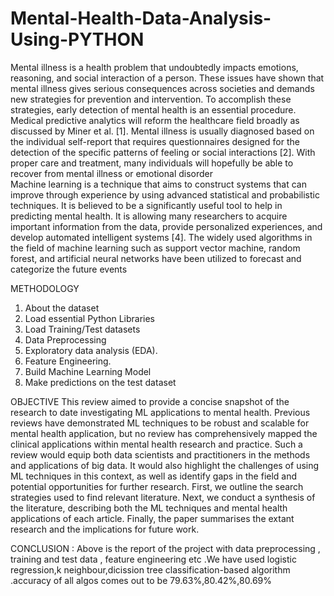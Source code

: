 # Mental-Health-Data-Analysis-Using-PYTHON
 Mental illness is a health problem that undoubtedly impacts emotions, reasoning, and social interaction of a person. These issues have shown that mental illness gives serious consequences across societies and demands new strategies for prevention and intervention. To accomplish these strategies, early detection of mental health is an essential procedure. Medical predictive analytics will reform the healthcare field broadly as discussed by Miner et al. [1]. Mental illness is usually diagnosed based on the individual self-report that requires questionnaires designed for the detection of the specific patterns of feeling or social interactions [2]. With proper care and treatment, many individuals will hopefully be able to recover from mental illness or emotional disorder  
Machine learning is a technique that aims to construct systems that can improve through experience by using advanced statistical and probabilistic techniques. It is believed to be a significantly useful tool to help in predicting mental health. It is allowing many researchers to acquire important information from the data, provide personalized experiences, and develop automated intelligent systems [4]. The widely used algorithms in the field of machine learning such as support vector machine, random forest, and artificial neural networks have been utilized to forecast and categorize the future events 

METHODOLOGY  
1.	About the dataset 
2.	Load essential Python Libraries 
3.	Load Training/Test datasets 
4.	Data Preprocessing 
5.	Exploratory data analysis (EDA). 
6.	Feature Engineering. 
7.	Build Machine Learning Model 
8.	Make predictions on the test dataset 


OBJECTIVE 
This review aimed to provide a concise snapshot of the research to date investigating ML applications to mental health. Previous reviews have demonstrated ML techniques to be robust and scalable for mental health application, but no review has comprehensively mapped the clinical applications within mental health research and practice. Such a review would equip both data scientists and practitioners in the methods and applications of big data. It would also highlight the challenges of using ML techniques in this context, as well as identify gaps in the field and potential opportunities for further research. First, we outline the search strategies used to find relevant literature. Next, we conduct a synthesis of the literature, describing both the ML techniques and mental health applications of each article. Finally, the paper summarises the extant research and the implications for future work.  

CONCLUSION : 
Above is the report of the project with data preprocessing , training and test data , feature engineering etc .We have used logistic regression,k neighbour,dicission tree classification-based algorithm .accuracy of all algos comes out to be 79.63%,80.42%,80.69% 
